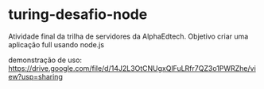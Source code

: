 # turing-desafio-node
Atividade final da trilha de servidores da AlphaEdtech. Objetivo criar uma aplicação full usando node.js

demonstração de uso:
https://drive.google.com/file/d/14J2L3OtCNUgxQlFuLRfr7QZ3o1PWRZhe/view?usp=sharing
